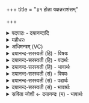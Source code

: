 +++
title = "३१ होता यक्षन्नराशंसम्"

+++
<details><summary>पदपाठः - दयानन्दादि</summary>

होता॑। य॒क्ष॒त्। न॒रा॒शꣳस॑म्। न। न॒ग्नहु॑म्। पतिम्। सुर॑या। भे॒ष॒जम्। मेषः॒। सर॑स्वती। भि॒षक्। रथः॑। न। च॒न्द्री। अश्विनोः॑। व॒पाः। इन्द्र॑स्य। वी॒र्य᳕म्। बद॑रैः। उ॒प॒वाका॑भि॒रित्यु॑प॒ऽवाका॑भिः। भे॒ष॒जम्। तोक्म॑भि॒रिति॒ तोक्म॑ऽभिः। पयः॑। सोमः॑। प॒रिस्रु॒तेति॑ परि॒ऽस्रुता॑। घृ॒तम्। मधु॑। व्यन्तु॑। आज्य॑स्य। होतः॑। यज॑। ३१।
</details>

<details><summary>महीधरः</summary>

म० दैव्यो होता इडा इडां प्रयाजदेवतां सरस्वतीमिन्द्रमश्विना अश्विनौ च यक्षत् यजतु । किं कुर्वन् । ऋषभेण गवा च धेन्वा च बलेन वर्धयन् इडादीन् समर्धयन् यजतु । कीदृशो होता । ईडितः ऋत्विग्भिः स्तुतः । आजुह्वानः इडादीनाह्वयन् । तत्र यवैः लाजैश्च सहितं मधु मासरमोदनं निःस्रावं च इन्द्राय इन्द्रियं वीर्यकरं भेषजं भवति । अश्विसरस्वतीन्द्रा होत्रेज्यमानाः पयआदीनि पिबन्तु । हे होतः, त्वं च यज ॥ ३२॥  
त्रयस्त्रिंशी।
</details>

<details><summary>अधिमन्त्रम् (VC)</summary>

- अश्व्यादयो देवताः
- स्वस्त्यात्रेय ऋषिः
- अतिधृतिः
- षड्जः
</details>

<details><summary>दयानन्द-सरस्वती (हि) - विषयः</summary>

फिर उसी विषय को अगले मन्त्र में कहा है ॥
</details>

<details><summary>दयानन्द-सरस्वती (हि) - पदार्थः</summary>

पदार्थान्वयभाषाः -  हे (होतः) हवनकर्त्ता जन ! जैसे (होता) देनेवाला (नराशंसम्) जो मनुष्यों से स्तुति किया जाये उसके (न) समान (नग्नहुम्) नग्न दुष्ट पुरुषों को कारागृह में डालनेवाले (पतिम्) स्वामी वा (सुरया) जल के साथ (भेषजम्) औषध को वा (इन्द्रस्य) दुष्टगण का विदारण करने हारे जन के (वीर्यम्) शूरवीरों में उत्तम बल को (यक्षत्) सङ्गत करे तथा (मेषः) उपदेश करनेवाला (सरस्वती) विद्यासंबन्धिनी वाणी (भिषक्) वैद्य और (रथः) रथ के (न) समान (चन्द्री) बहुत सुवर्णवाला जन (अश्विनोः) आकाश और पृथिवी के मध्य (वपाः) क्रियाओं को वा (बदरैः) बेरों के समान (उपवाकाभिः) समीप प्राप्त हुई वाणियों के साथ (भेषजम्) औषध को सङ्गत करे, वैसे जो (तोक्मभिः) सन्तानों के साथ (पयः) दूध (परिस्रुता) सब ओर से प्राप्त हुए रस के साथ (सोमः) ओषधिगण (घृतम्) घी और (मधु) सहत (व्यन्तु) प्राप्त होवें, उनके साथ वर्त्तमान तू (आज्यस्य) घी का (यज) हवन कर ॥३१ ॥
</details>

<details><summary>दयानन्द-सरस्वती (हि) - भावार्थः</summary>

भावार्थभाषाः -  इस मन्त्र में उपमा और वाचकलुप्तोपमालङ्कार हैं। जो लोग लज्जाहीन पुरुषों को दण्ड देते, स्तुति करने योग्यों की स्तुति और जल के साथ औषध का सेवन करते हैं, वे बल और नीरोगता को पाके ऐश्वर्यवाले होते हैं ॥३१ ॥
</details>

<details><summary>दयानन्द-सरस्वती (सं) - विषयः</summary>

पुनस्तमेव विषयमाह ॥
</details>

<details><summary>दयानन्द-सरस्वती (सं) - पदार्थः</summary>

पदार्थान्वयभाषाः -  हे होतर्यथा होता नराशंसं न नग्नहुं पतिं सुरया सह वर्त्तमानं भेषजमिन्द्रस्य वीर्यं यक्षत्मेषः सरस्वती भिषग्रथो न चन्द्र्यश्विनोर्वपा बदरैरुपवाकाभिः सह भेषजं यक्षत्तथा यानि तोक्मभिः सह पयः परिस्रुता सह सोमो घृतं मधु च व्यन्तु, तैः सह वर्त्तमानस्त्वमाज्यस्य यज ॥३१ ॥
</details>

<details><summary>दयानन्द-सरस्वती (सं) - भावार्थः</summary>

भावार्थभाषाः -  अत्रोपमावाचकलुप्तोपमालङ्कारौ। ये निर्लज्जान् दण्डयन्ति, प्रशंसनीयान् स्तुवन्ति, जलेन सहौषधं सेवन्ते, ते बलाऽऽरोग्ये प्राप्यैश्वर्यवन्तो जायन्ते ॥३१ ॥
</details>

<details><summary>सविता जोशी ← दयानन्दः (म) - भावार्थः</summary>

भावार्थभाषाः -  या मंत्रात उपमा व वाचकलुप्तोपमालंकार आहे. जे लोक निर्लज्ज माणसांना शिक्षा करतात व स्तुती करण्यायोग्य माणसांची स्तुती करतात, तसेच पाण्याबरोबर औषधांचे सेवन करतात ते बलवान व निरोगी बनून ऐश्वर्यप्राप्ती करतात.
</details>